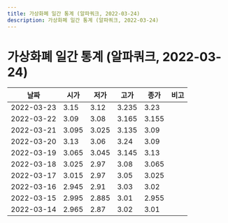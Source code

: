 ```yaml
---
title: 가상화폐 일간 통계 (알파쿼크, 2022-03-24)
description: 가상화폐 일간 통계 (알파쿼크, 2022-03-24)
---
```


가상화폐 일간 통계 (알파쿼크, 2022-03-24)
===

|날짜|시가|저가|고가|종가|비고|
|--|--|--|--|--|--|
|2022-03-23|3.15|3.12|3.235|3.23|    |
|2022-03-22|3.09|3.08|3.165|3.155|    |
|2022-03-21|3.095|3.025|3.135|3.09|    |
|2022-03-20|3.13|3.06|3.24|3.09|    |
|2022-03-19|3.065|3.045|3.145|3.13|    |
|2022-03-18|3.025|2.97|3.08|3.065|    |
|2022-03-17|3.015|2.97|3.05|3.025|    |
|2022-03-16|2.945|2.91|3.03|3.02|    |
|2022-03-15|2.995|2.885|3.01|2.955|    |
|2022-03-14|2.965|2.87|3.02|3.01|    |

